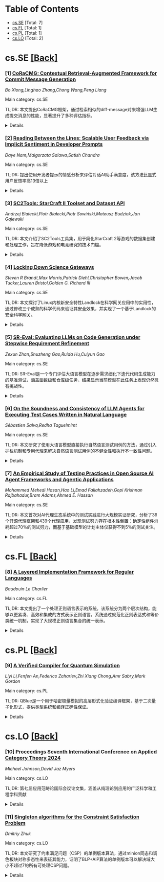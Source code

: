 <div id=toc></div>

# Table of Contents

- [cs.SE](#cs.SE) [Total: 7]
- [cs.FL](#cs.FL) [Total: 1]
- [cs.PL](#cs.PL) [Total: 1]
- [cs.LO](#cs.LO) [Total: 2]


<div id='cs.SE'></div>

# cs.SE [[Back]](#toc)

### [1] [CoRaCMG: Contextual Retrieval-Augmented Framework for Commit Message Generation](https://arxiv.org/abs/2509.18337)
*Bo Xiong,Linghao Zhang,Chong Wang,Peng Liang*

Main category: cs.SE

TL;DR: 本文提出CoRaCMG框架，通过检索相似的diff-message对来增强LLM生成提交消息的性能，显著提升了多种评估指标。


<details>
  <summary>Details</summary>
Motivation: 提交消息在记录代码变更意图中起关键作用，但现有提交消息往往质量低下、模糊或不完整，限制了其实用性。虽然LLM在自动生成提交消息方面显示出潜力，但性能仍有局限。

Method: CoRaCMG框架包含三个阶段：(1)检索相似的diff-message对；(2)将检索到的对与查询diff结合成结构化提示；(3)通过LLM生成对应的提交消息。

Result: 实验表明CoRaCMG显著提升了LLM在BLEU、Rouge-L、METEOR和CIDEr四个指标上的性能。DeepSeek-R1在加入单个检索示例后，BLEU相对提升76%，CIDEr提升71%。GPT-4o在加入单个示例后BLEU提升89%。

Conclusion: 性能提升主要归因于模型能够从检索到的示例对中学习人类编写提交消息的术语和写作风格，且当使用超过三个示例时性能提升趋于平稳，表明存在收益递减现象。

Abstract: Commit messages play a key role in documenting the intent behind code
changes. However, they are often low-quality, vague, or incomplete, limiting
their usefulness. Commit Message Generation (CMG) aims to automatically
generate descriptive commit messages from code diffs to reduce developers'
effort and improve message quality. Although recent advances in LLMs have shown
promise in automating CMG, their performance remains limited. This paper aims
to enhance CMG performance by retrieving similar diff-message pairs to guide
LLMs to generate commit messages that are more precise and informative. We
proposed CoRaCMG, a Contextual Retrieval-augmented framework for Commit Message
Generation, structured in three phases: (1) Retrieve: retrieving the similar
diff-message pairs; (2) Augment: combining them with the query diff into a
structured prompt; and (3) Generate: generating commit messages corresponding
to the query diff via LLMs. CoRaCMG enables LLMs to learn project-specific
terminologies and writing styles from the retrieved diff-message pairs, thereby
producing high-quality commit messages. We evaluated our method on various
LLMs, including closed-source GPT models and open-source DeepSeek models.
Experimental results show that CoRaCMG significantly boosts LLM performance
across four metrics (BLEU, Rouge-L, METEOR, and CIDEr). Specifically,
DeepSeek-R1 achieves relative improvements of 76% in BLEU and 71% in CIDEr when
augmented with a single retrieved example pair. After incorporating the single
example pair, GPT-4o achieves the highest improvement rate, with BLEU
increasing by 89%. Moreover, performance gains plateau after more than three
examples are used, indicating diminishing returns. Further analysis shows that
the improvements are attributed to the model's ability to capture the
terminologies and writing styles of human-written commit messages from the
retrieved example pairs.

</details>


### [2] [Reading Between the Lines: Scalable User Feedback via Implicit Sentiment in Developer Prompts](https://arxiv.org/abs/2509.18361)
*Daye Nam,Malgorzata Salawa,Satish Chandra*

Main category: cs.SE

TL;DR: 提出使用开发者提示的情感分析来评估对话AI助手满意度，该方法比显式用户反馈率高13倍以上


<details>
  <summary>Details</summary>
Motivation: 现有方法难以大规模评估开发者对对话AI助手的满意度，用户研究不可扩展，而大规模定量信号又过于浅层或稀疏

Method: 分析372名专业开发者的工业使用日志，通过情感分析识别开发者提示中的隐式满意度信号

Result: 该方法能在约8%的交互中识别信号，比显式用户反馈率高13倍以上，即使使用现成的情感分析方法也能达到合理准确度

Conclusion: 这种新方法为构建更全面的开发者体验理解开辟了新方向，可以补充现有反馈渠道

Abstract: Evaluating developer satisfaction with conversational AI assistants at scale
is critical but challenging. User studies provide rich insights, but are
unscalable, while large-scale quantitative signals from logs or in-product
ratings are often too shallow or sparse to be reliable. To address this gap, we
propose and evaluate a new approach: using sentiment analysis of developer
prompts to identify implicit signals of user satisfaction. With an analysis of
industrial usage logs of 372 professional developers, we show that this
approach can identify a signal in ~8% of all interactions, a rate more than 13
times higher than explicit user feedback, with reasonable accuracy even with an
off-the-shelf sentiment analysis approach. This new practical approach to
complement existing feedback channels would open up new directions for building
a more comprehensive understanding of the developer experience at scale.

</details>


### [3] [SC2Tools: StarCraft II Toolset and Dataset API](https://arxiv.org/abs/2509.18454)
*Andrzej Białecki,Piotr Białecki,Piotr Sowiński,Mateusz Budziak,Jan Gajewski*

Main category: cs.SE

TL;DR: 本文介绍了SC2Tools工具集，用于简化StarCraft 2等游戏的数据集创建和处理工作，旨在降低游戏和电竞研究的技术门槛。


<details>
  <summary>Details</summary>
Motivation: 游戏作为完全受控的模拟环境在强化学习研究中具有重要价值，但数据收集和预处理的技术负担阻碍了非技术背景的研究者参与游戏和电竞研究领域。

Method: 开发了模块化的SC2Tools工具集，包含多个子模块用于处理和生产大型数据集，提供了PyTorch和PyTorch Lightning API接口。

Result: 创建了迄今为止最大的StarCraft 2锦标赛数据集，工具集不仅限于StarCraft 2，还可用于其他类型数据的处理。

Conclusion: 减轻数据收集和预处理负担对于技术能力较弱的研究者参与游戏研究至关重要，该工具为StarCraft 2实验工作流程的标准化提供了基础工作。

Abstract: Computer games, as fully controlled simulated environments, have been
utilized in significant scientific studies demonstrating the application of
Reinforcement Learning (RL). Gaming and esports are key areas influenced by the
application of Artificial Intelligence (AI) and Machine Learning (ML) solutions
at scale. Tooling simplifies scientific workloads and is essential for
developing the gaming and esports research area.
  In this work, we present ``SC2Tools'', a toolset containing multiple
submodules responsible for working with, and producing larger datasets. We
provide a modular structure of the implemented tooling, leaving room for future
extensions where needed. Additionally, some of the tools are not StarCraft~2
exclusive and can be used with other types of data for dataset creation.
  The tools we present were leveraged in creating one of the largest
StarCraft~2 tournament datasets to date with a separate PyTorch and PyTorch
Lightning application programming interface (API) for easy access to the data.
  We conclude that alleviating the burden of data collection, preprocessing,
and custom code development is essential for less technically proficient
researchers to engage in the growing gaming and esports research area. Finally,
our solution provides some foundational work toward normalizing experiment
workflow in StarCraft~2

</details>


### [4] [Locking Down Science Gateways](https://arxiv.org/abs/2509.18548)
*Steven R Brandt,Max Morris,Patrick Diehl,Christopher Bowen,Jacob Tucker,Lauren Bristol,Golden G. Richard III*

Main category: cs.SE

TL;DR: 本文探讨了Linux内核新安全特性Landlock在科学网关应用中的实用性，通过修改三个成熟的科学代码来验证其安全效果，并实现了一个基于Landlock的安全科学网关。


<details>
  <summary>Details</summary>
Motivation: 科学网关应用在启动MPI时需要网络访问，但为了安全考虑，在读取用户提供的参数文件前应撤销网络访问权限。Landlock作为Linux内核的新安全特性，能够实现运行中进程的资源访问控制。

Method: 修改并锁定三个成熟的科学代码：爱因斯坦工具包（研究相对论天体物理动力学）、Octo-Tiger（研究非相对论天体物理动力学）和FUKA（相对论代码的初始数据求解器），实现基于Landlock的FUKA科学网关。

Result: 成功验证了Landlock在科学网关安全防护中的有效性，实现了无需用户认证的安全保护机制。

Conclusion: Landlock是一个有效的安全工具，能够为科学网关应用提供必要的安全防护，特别是在控制网络访问权限方面表现出色。

Abstract: The most recent Linux kernels have a new feature for securing applications:
Landlock. Like Seccomp before it, Landlock makes it possible for a running
process to give up access to resources. For applications running as Science
Gateways, network access is required while starting up MPI, but for the sake of
security, it should be taken away prior to the reading of user-supplied
parameter files. We explore the usefulness of Landlock by modifying and locking
down three mature scientific codes: The Einstein Toolkit (a code that studies
the dynamics of relativistic astrophysics, e.g. neutron star collisions),
Octo-Tiger (a code for studying the dynamics of non-relativistic astrophysics,
e.g. white dwarfs), and FUKA (an initial data solver for relativistic codes).
Finally, we implement a fully-functioning FUKA science gateway that relies on
Landlock (instead of user authentication) for security.

</details>


### [5] [SR-Eval: Evaluating LLMs on Code Generation under Stepwise Requirement Refinement](https://arxiv.org/abs/2509.18808)
*Zexun Zhan,Shuzheng Gao,Ruida Hu,Cuiyun Gao*

Main category: cs.SE

TL;DR: SR-Eval是一个专门评估大语言模型在逐步需求细化下迭代代码生成能力的基准测试，涵盖函数级和仓库级任务，结果显示当前模型在此任务上表现仍然具有挑战性。


<details>
  <summary>Details</summary>
Motivation: 现有基准测试主要将代码生成视为静态、单轮问题，忽视了真实软件开发中的逐步需求变化和迭代工作流程，限制了理解LLMs支持真实开发工作流程的能力。

Method: 采用多智能体需求生成方法模拟开发过程，从最终需求中恢复多轮交互过程，并使用语义感知判别性测试用例生成组件确保每轮评估的一致性和判别性。

Result: 评估11个代表性LLMs，结果显示迭代代码生成任务极具挑战性：最佳模型在函数级任务完成率仅为22.67%，仓库级任务为20.00%。提示策略对性能有显著影响。

Conclusion: 逐步需求细化下的迭代代码生成仍然是一个高度挑战性的任务，需要开发更先进的方法来提升LLMs在此类任务上的表现。

Abstract: Large language models (LLMs) have achieved remarkable progress in code
generation. However, existing benchmarks mainly formalize the task as a static,
single-turn problem, overlooking the stepwise requirement changes and iterative
workflows in real-world software development. This mismatch limits the
understanding of how well LLMs can support real-world development workflows.
Constructing such iterative benchmarks is challenging due to the lack of public
interaction traces and the difficulty of creating discriminative, turn-specific
test cases.
  To bridge this gap, we present SR-Eval, a benchmark specifically designed to
assess LLMs on iterative code generation under Stepwise requirements
Refinement. SR-Eval spans both function-level and repository-level tasks in
Python and Java, enabling fine-grained and progressive evaluation across
evolving requirements. The construction of SR-Eval follows a carefully designed
pipeline that first leverages a multi-agent-based requirement generation method
to simulate the development process and recover the multi-round interaction
process from final requirements, then employs a semantic-aware discriminative
test case generation component to ensure discriminative and consistent
evaluation at each turn. SR-Eval comprises 443 multi-turn tasks and 1,857
questions at both function and repository levels. Using SR-Eval, we evaluate 11
representative LLMs with three prompting strategies that simulate different
usage patterns. Results show that iterative code generation under stepwise
requirement refinement remains highly challenging: the best-performing model
achieves only 22.67% completion rate on function-level tasks and 20.00% on
repository-level tasks. We further observe that prompting strategies
substantially influence performance, highlighting the need for the development
of advanced methods.

</details>


### [6] [On the Soundness and Consistency of LLM Agents for Executing Test Cases Written in Natural Language](https://arxiv.org/abs/2509.19136)
*Sébastien Salva,Redha Taguelmimt*

Main category: cs.SE

TL;DR: 本文研究了使用大语言模型直接执行自然语言测试用例的方法，通过引入护栏机制和专用代理来解决自然语言测试用例的不健全性和执行不一致性问题。


<details>
  <summary>Details</summary>
Motivation: 自然语言测试用例作为替代手动编写可执行测试脚本的潜在方向，具有开发成本低和维护容易的优势，但其固有的不健全性和执行不一致性限制了实际应用。

Method: 提出了一种带有护栏机制和专用代理的算法，动态验证每个测试步骤的正确执行，并引入了评估LLM测试执行能力的指标和执行一致性的量化方法。

Result: 实验评估了8个公开可用的LLM（3B到70B参数），结果显示Meta Llama 3.1 70B在自然语言测试用例执行中表现出可接受的能力，执行一致性高于3-sigma水平。

Conclusion: 当前LLM代理在GUI测试中具有潜力但仍存在局限性，提出的方法能够有效提高自然语言测试用例的执行可靠性和一致性。

Abstract: The use of natural language (NL) test cases for validating graphical user
interface (GUI) applications is emerging as a promising direction to manually
written executable test scripts, which are costly to develop and difficult to
maintain. Recent advances in large language models (LLMs) have opened the
possibility of the direct execution of NL test cases by LLM agents. This paper
investigates this direction, focusing on the impact on NL test case unsoundness
and on test case execution consistency. NL test cases are inherently unsound,
as they may yield false failures due to ambiguous instructions or unpredictable
agent behaviour. Furthermore, repeated executions of the same NL test case may
lead to inconsistent outcomes, undermining test reliability. To address these
challenges, we propose an algorithm for executing NL test cases with guardrail
mechanisms and specialised agents that dynamically verify the correct execution
of each test step. We introduce measures to evaluate the capabilities of LLMs
in test execution and one measure to quantify execution consistency. We propose
a definition of weak unsoundness to characterise contexts in which NL test case
execution remains acceptable, with respect to the industrial quality levels Six
Sigma. Our experimental evaluation with eight publicly available LLMs, ranging
from 3B to 70B parameters, demonstrates both the potential and current
limitations of current LLM agents for GUI testing. Our experiments show that
Meta Llama 3.1 70B demonstrates acceptable capabilities in NL test case
execution with high execution consistency (above the level 3-sigma). We provide
prototype tools, test suites, and results.

</details>


### [7] [An Empirical Study of Testing Practices in Open Source AI Agent Frameworks and Agentic Applications](https://arxiv.org/abs/2509.19185)
*Mohammed Mehedi Hasan,Hao Li,Emad Fallahzadeh,Gopi Krishnan Rajbahadur,Bram Adams,Ahmed E. Hassan*

Main category: cs.SE

TL;DR: 本文首次对AI代理生态系统中的测试实践进行大规模实证研究，分析了39个开源代理框架和439个代理应用，发现测试努力存在根本性倒置：确定性组件消耗超过70%的测试努力，而基于基础模型的计划主体仅获得不到5%的测试关注。


<details>
  <summary>Details</summary>
Motivation: 基础模型(FM)驱动的AI代理在广泛应用中面临非确定性和不可重现性的测试挑战，目前缺乏对开发者如何验证这些代理内部正确性的理解。

Method: 通过对39个开源代理框架和439个代理应用进行实证分析，识别出十种不同的测试模式，并将这些模式映射到代理框架和应用的规范架构组件中。

Result: 研究发现传统测试模式被广泛采用，而新颖的代理特定方法很少使用；测试努力主要集中在确定性组件上，而触发组件（提示）和FM基础的计划主体测试严重不足。

Conclusion: 框架开发者应改进对新颖测试方法的支持，应用开发者必须采用提示回归测试，研究人员应探索采用障碍，以构建更健壮可靠的AI代理。

Abstract: Foundation model (FM)-based AI agents are rapidly gaining adoption across
diverse domains, but their inherent non-determinism and non-reproducibility
pose testing and quality assurance challenges. While recent benchmarks provide
task-level evaluations, there is limited understanding of how developers verify
the internal correctness of these agents during development.
  To address this gap, we conduct the first large-scale empirical study of
testing practices in the AI agent ecosystem, analyzing 39 open-source agent
frameworks and 439 agentic applications. We identify ten distinct testing
patterns and find that novel, agent-specific methods like DeepEval are seldom
used (around 1%), while traditional patterns like negative and membership
testing are widely adapted to manage FM uncertainty. By mapping these patterns
to canonical architectural components of agent frameworks and agentic
applications, we uncover a fundamental inversion of testing effort:
deterministic components like Resource Artifacts (tools) and Coordination
Artifacts (workflows) consume over 70% of testing effort, while the FM-based
Plan Body receives less than 5%. Crucially, this reveals a critical blind spot,
as the Trigger component (prompts) remains neglected, appearing in around 1% of
all tests.
  Our findings offer the first empirical testing baseline in FM-based agent
frameworks and agentic applications, revealing a rational but incomplete
adaptation to non-determinism. To address it, framework developers should
improve support for novel testing methods, application developers must adopt
prompt regression testing, and researchers should explore barriers to adoption.
Strengthening these practices is vital for building more robust and dependable
AI agents.

</details>


<div id='cs.FL'></div>

# cs.FL [[Back]](#toc)

### [8] [A Layered Implementation Framework for Regular Languages](https://arxiv.org/abs/2509.18232)
*Baudouin Le Charlier*

Main category: cs.FL

TL;DR: 本文提出了一个处理正则语言表示的系统，该系统分为两个层次结构，能够以更紧凑、高效和集成的方式表示正则语言。系统通过规范化正则表达式和等价类统一机制，实现了大规模正则语言集合的统一表示。


<details>
  <summary>Details</summary>
Motivation: 为了更有效地处理和表示正则语言，需要一种能够将正则表达式以紧凑、高效且统一的方式表示的系统。传统方法在处理大规模正则语言集合时存在效率低下和表示冗余的问题。

Method: 系统采用两层结构：第一层通过规范化正则表达式确保语法导数的有限性，并用整数标识符唯一表示；第二层通过等价类统一机制，选择每个等价类中最短表达式作为代表，建立表达式与其导数之间的关系方程。

Result: 实验结果表明，该框架能够有效表示大规模正则语言集合，其中不同标识符对应不同的语言，每个语言都由一个小型表达式和最小确定性自动机表示。

Conclusion: 提出的两层系统框架为正则语言的表示和处理提供了一种高效、统一的解决方案，特别适用于大规模正则语言集合的管理和操作。

Abstract: I present the most fundamental features of an implemented system designed to
manipulate representations of regular languages. The system is structured into
two layers, allowing regular languages to be represented in an increasingly
compact, efficient, and integrated way. Both layers are first presented at a
high level, adequate to design and prove the correctness of abstract
algorithms. Then, their low-level implementations are described meticulously.
  At the high level, the first layer offers a notion of normalized regular
expressions ensuring that the set of all syntactic derivatives of an expression
is finite. At the low level, normalized expressions are uniquely represented by
identifiers, i.e. by standard integers.
  The second layer, called the background, introduces additional notions to
record, integrate, and simplify things computed within the first layer. At the
high level, normalized expressions denoting the same regular language can be
unified by grouping them into equivalence classes. One shortest expression is
chosen in each class as its representative, which can be used to form equations
relating expressions to their derivatives.
  This paper also presents extensive experimental results to demonstrate the
usefulness of the proposed framework and, in particular, the fact that it makes
it possible to represent large sets of regular languages in a unified way where
distinct identifiers designate different languages, represented by both a small
expression and a minimal deteministic automaton.

</details>


<div id='cs.PL'></div>

# cs.PL [[Back]](#toc)

### [9] [A Verified Compiler for Quantum Simulation](https://arxiv.org/abs/2509.18583)
*Liyi Li,Fenfen An,Federico Zahariev,Zhi Xiang Chong,Amr Sabry,Mark Gordon*

Main category: cs.PL

TL;DR: QBlue是一个用于哈密顿量模拟的高层形式化验证编译框架，基于二次量子化形式，提供类型系统和编译正确性保证。


<details>
  <summary>Details</summary>
Motivation: 现有哈密顿量模拟编译器通常基于低层泡利算子表示，限制了可编程性且缺乏编译管道的正确性形式化保证。

Method: 基于二次量子化形式，使用产生和湮灭算子描述量子粒子系统，包含跟踪粒子类型和强制厄米结构的类型系统，支持数字和模拟量子电路编译。

Result: QBlue是首个端到端验证的二次量子化哈密顿量模拟编译器，所有组件都在Rocq证明框架中完全机械化。

Conclusion: QBlue提供了一个安全、正确且表达性强的高层哈密顿量模拟编译框架，填补了现有编译器的形式化验证空白。

Abstract: Hamiltonian simulation is a central application of quantum computing, with
significant potential in modeling physical systems and solving complex
optimization problems. Existing compilers for such simulations typically focus
on low-level representations based on Pauli operators, limiting programmability
and offering no formal guarantees of correctness across the compilation
pipeline. We introduce QBlue, a high-level, formally verified framework for
compiling Hamiltonian simulations. QBlue is based on the formalism of second
quantization, which provides a natural and expressive way to describe quantum
particle systems using creation and annihilation operators. To ensure safety
and correctness, QBlue includes a type system that tracks particle types and
enforces Hermitian structure. The framework supports compilation to both
digital and analog quantum circuits and captures multiple layers of semantics,
from static constraints to dynamic evolution. All components of QBlue,
including its language design, type system, and compilation correctness, are
fully mechanized in the Rocq proof framework, making it the first end-to-end
verified compiler for second-quantized Hamiltonian simulation.

</details>


<div id='cs.LO'></div>

# cs.LO [[Back]](#toc)

### [10] [Proceedings Seventh International Conference on Applied Category Theory 2024](https://arxiv.org/abs/2509.18357)
*Michael Johnson,David Jaz Myers*

Main category: cs.LO

TL;DR: 第七届应用范畴论国际会议论文集，涵盖从纯理论到应用的广泛科学和工程学科贡献


<details>
  <summary>Details</summary>
Motivation: 促进范畴论在不同学科领域的应用和交流，展示范畴论在科学和工程中的实用价值

Method: 通过学术会议形式汇集多学科研究成果，包括理论探讨和实际应用案例

Result: 成功组织了涵盖经典力学、量子物理、概率论、语言学、决策理论、机器学习、流行病学、热力学、工程学和逻辑学等多个领域的学术交流

Conclusion: 范畴论作为一种强大的数学工具，在跨学科研究中展现出广泛的应用潜力和价值

Abstract: Proceedings of the Seventh International Conference on Applied Category
Theory, held at the University of Oxford on 17 - 21 June 2024. The
contributions to ACT 2024 ranged from pure to applied and included
contributions in a wide range of disciplines in science and engineering. ACT
2024 included talks in classical mechanics, quantum physics, probability
theory, linguistics, decision theory, machine learning, epidemiology,
thermodynamics, engineering, and logic.

</details>


### [11] [Singleton algorithms for the Constraint Satisfaction Problem](https://arxiv.org/abs/2509.18434)
*Dmitriy Zhuk*

Main category: cs.LO

TL;DR: 本文研究了约束满足问题（CSP）的单例版本算法，通过minion同态和调色板块对称多态性来表征其能力，证明了BLP+AIP算法的单例版本可以解决域大小不超过7的所有可处理CSP问题。


<details>
  <summary>Details</summary>
Motivation: 研究CSP算法单例版本的增强能力，探索线性规划方法的局限性，并寻找更强大的算法变体。

Method: 使用minion同态理论、Hales-Jewett定理和调色板块对称多态性来表征单例版本算法的能力，并通过具体CSP模板进行验证。

Result: 证明了对于有限关系结构，minion条件等价于存在具有特定对称性的多态性；建立了BLP+AIP单例版本算法可以解决域大小≤7的所有可处理CSP问题。

Conclusion: 单例版本算法比标准算法更强大，调色板块对称多态性为理解CSP复杂性提供了优雅的理论框架，展示了线性规划方法的局限性。

Abstract: A natural strengthening of an algorithm for the (promise) constraint
satisfaction problem is its singleton version: we first fix a constraint to
some tuple from the constraint relation, then run the algorithm, and remove the
tuple from the constraint if the answer is negative. We characterize the power
of the singleton versions of standard universal algorithms for the (promise)
CSP over a fixed template in terms of the existence of a minion homomorphism.
Using the Hales-Jewett theorem, we show that for finite relational structures
this minion condition is equivalent to the existence of polymorphisms with
certain symmetries, called palette block symmetric polymorphisms. By proving
the existence of such polymorphisms we establish that the singleton version of
the BLP+AIP algorithm solves all tractable CSPs over domains of size at most 7.
Finally, by providing concrete CSP templates, we illustrate the limitations of
linear programming, the power of the singleton versions, and the elegance of
the palette block symmetric polymorphisms.

</details>
